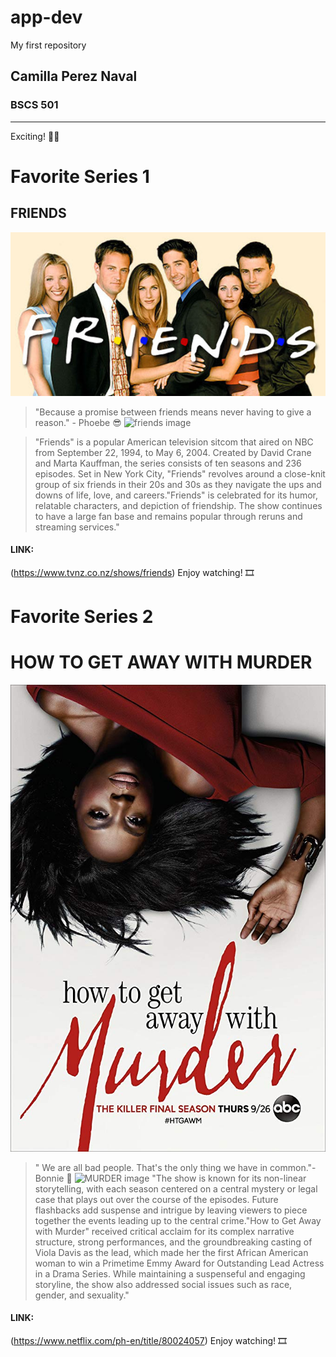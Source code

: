 # app-dev
My first repository

## Camilla Perez Naval
### BSCS 501

----------------------

Exciting! :movie_camera::popcorn:

# Favorite Series 1
## FRIENDS 
![FRIENDS image](friends.jpg)

>"Because a promise between friends means never having to give a reason." - Phoebe :sunglasses:
![friends image](phoebe.jpg)

>"Friends" is a popular American television sitcom that aired on NBC from September 22, 1994, to May 6, 2004. Created by David Crane and Marta Kauffman, the series consists of ten seasons and 236 episodes. Set in New York City, "Friends" revolves around a close-knit group of six friends in their 20s and 30s as they navigate the ups and downs of life, love, and careers."Friends" is celebrated for its humor, relatable characters, and depiction of friendship. The show continues to have a large fan base and remains popular through reruns and streaming services."

#### LINK:
(https://www.tvnz.co.nz/shows/friends)
Enjoy watching! :film_strip: 



# Favorite Series 2
# HOW TO GET AWAY WITH MURDER
![MURDER image](murder.jpg)

>" We are all bad people. That's the only thing we have in common."- Bonnie :open_book: 
![MURDER image](bonnie.jpg)
>"The show is known for its non-linear storytelling, with each season centered on a central mystery or legal case that plays out over the course of the episodes. Future flashbacks add suspense and intrigue by leaving viewers to piece together the events leading up to the central crime."How to Get Away with Murder" received critical acclaim for its complex narrative structure, strong performances, and the groundbreaking casting of Viola Davis as the lead, which made her the first African American woman to win a Primetime Emmy Award for Outstanding Lead Actress in a Drama Series. While maintaining a suspenseful and engaging storyline, the show also addressed social issues such as race, gender, and sexuality."

#### LINK:
(https://www.netflix.com/ph-en/title/80024057)
Enjoy watching! :film_strip: 
